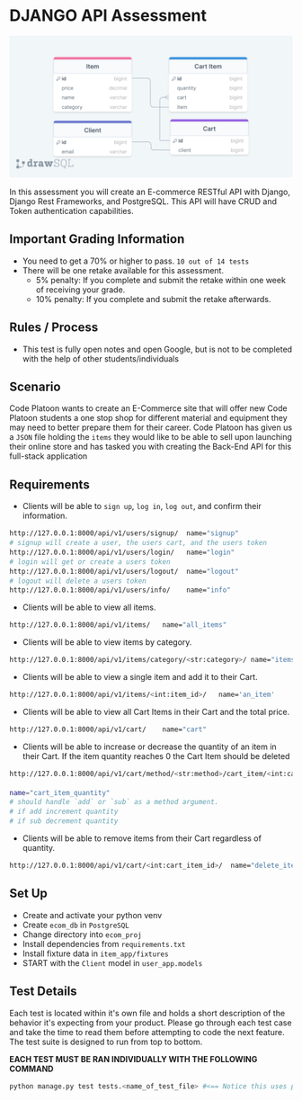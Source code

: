# DJANGO API Assessment

![Alt Text](./resources/ecom.png)

In this assessment you will create an E-commerce RESTful API with Django, Django Rest Frameworks, and PostgreSQL. This API will have CRUD and Token authentication capabilities.

## Important Grading Information

- You need to get a 70% or higher to pass. `10 out of 14 tests`
- There will be one retake available for this assessment.
  - 5% penalty: If you complete and submit the retake within one week of receiving your grade.
  - 10% penalty: If you complete and submit the retake afterwards.

## Rules / Process

- This test is fully open notes and open Google, but is not to be completed with the help of other students/individuals

## Scenario

Code Platoon wants to create an E-Commerce site that will offer new Code Platoon students a one stop shop for different material and equipment they may need to better prepare them for their career. Code Platoon has given us a `JSON` file holding the `items` they would like to be able to sell upon launching their online store and has tasked you with creating the Back-End API for this full-stack application

## Requirements

- Clients will be able to `sign up`, `log in`, `log out`, and confirm their information.

```bash
http://127.0.0.1:8000/api/v1/users/signup/  name="signup"
# signup will create a user, the users cart, and the users token
http://127.0.0.1:8000/api/v1/users/login/   name="login"
# login will get or create a users token
http://127.0.0.1:8000/api/v1/users/logout/  name="logout"
# logout will delete a users token
http://127.0.0.1:8000/api/v1/users/info/    name="info"
```

- Clients will be able to view all items.

```bash
http://127.0.0.1:8000/api/v1/items/   name="all_items"
```

- Clients will be able to view items by category.

```bash
http://127.0.0.1:8000/api/v1/items/category/<str:category>/ name="items_by_category"
```

- Clients will be able to view a single item and add it to their Cart.

```bash
http://127.0.0.1:8000/api/v1/items/<int:item_id>/   name='an_item'
```

- Clients will be able to view all Cart Items in their Cart and the total price.

```bash
http://127.0.0.1:8000/api/v1/cart/    name="cart"
```

- Clients will be able to increase or decrease the quantity of an item in their Cart. If the item quantity reaches 0 the Cart Item should be deleted

```bash
http://127.0.0.1:8000/api/v1/cart/method/<str:method>/cart_item/<int:cart_item_id>/

name="cart_item_quantity"
# should handle `add` or `sub` as a method argument. 
# if add increment quantity
# if sub decrement quantity  
```

- Clients will be able to remove items from their Cart regardless of quantity.

```bash
http://127.0.0.1:8000/api/v1/cart/<int:cart_item_id>/  name="delete_item"
```

## Set Up

- Create and activate your python venv
- Create `ecom_db` in `PostgreSQL`
- Change directory into `ecom_proj`
- Install dependencies from `requirements.txt`
- Install fixture data in `item_app/fixtures`
- START with the `Client` model in `user_app.models`

## Test Details

Each test is located within it's own file and holds a short description of the behavior it's expecting from your product. Please go through each test case and take the time to read them before attempting to code the next feature. The test suite is designed to run from top to bottom.

**EACH TEST MUST BE RAN INDIVIDUALLY WITH THE FOLLOWING COMMAND**

```bash
python manage.py test tests.<name_of_test_file> #<== Notice this uses pythons dot notation to describe the path
```
